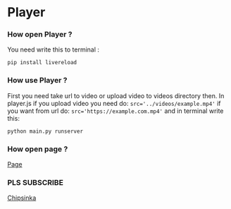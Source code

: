 # Player

### How open Player ?

You need write this to terminal :
```
pip install livereload
```

### How use Player ?

First you need take url to video or upload video to videos directory then.
In player.js if you upload video you need do: 
````src='../videos/example.mp4'```` if you want from url do:
````src='https://example.com.mp4'````
and in terminal write this:
````
python main.py runserver
````

### How open page ?
[Page](http://127.0.0.1:5500)

### PLS SUBSCRIBE
[Chipsinka](https://www.youtube.com/channel/UC8WEUnlETWORTIWI4jb339A)